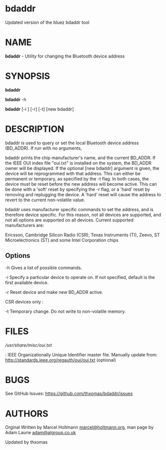 # bdaddr
Updated version of the bluez bdaddr tool

NAME
====

**bdaddr** \- Utility for changing the Bluetooth device address

SYNOPSIS
========

 **bdaddr**

 **bdaddr** -h

 **bdaddr** [-i <dev>] [-r] [-t] [new bdaddr]

DESCRIPTION
===========

bdaddr
is used to query or set the local Bluetooth device address (BD_ADDR). If run
with no arguments,

bdaddr
prints the chip manufacturer's name, and the current BD_ADDR. If the IEEE OUI
index file "oui.txt" is installed on the system, the BD_ADDR owner will be
displayed. If the optional [new bdaddr] argument is given, the device will be
reprogrammed with that address. This can either be permanent or temporary, as
specified by the -t flag. In both cases, the device must be reset before the
new address will become active. This can be done with a 'soft' reset by
specifying the -r flag, or a 'hard' reset by removing and replugging the
device. A 'hard' reset will cause the address to revert to the current
non-volatile value.

bdaddr
uses manufacturer specific commands to set the address, and is therefore
device specific. For this reason, not all devices are supported, and not all
options are supported on all devices.
Current supported manufacturers are:

Ericsson, Cambridge Silicon Radio (CSR), Texas Instruments (TI), Zeevo,
ST Microelectronics (ST) and some Intel Corporation chips


Options
-------

-h
	Gives a list of possible commands.

-i <dev>
	Specify a particular device to operate on. If not specified, default is the
	first available device.

-r
	Reset device and make new BD_ADDR active.

CSR devices only :

-t
	Temporary change. Do not write to non-volatile memory.

FILES
=====

*/usr/share/misc/oui.txt*

:	IEEE Organizationally Unique Identifier master file.
	Manually update from: http://standards.ieee.org/regauth/oui/oui.txt
	(optional)

BUGS
====

See GitHub Issues: <https://github.com/thxomas/bdaddr/issues>

AUTHORS
=======

Orginal 
Written by Marcel Holtmann <marcel@holtmann.org>,
man page by Adam Laurie <adam@algroup.co.uk>

Updated by thxomas
